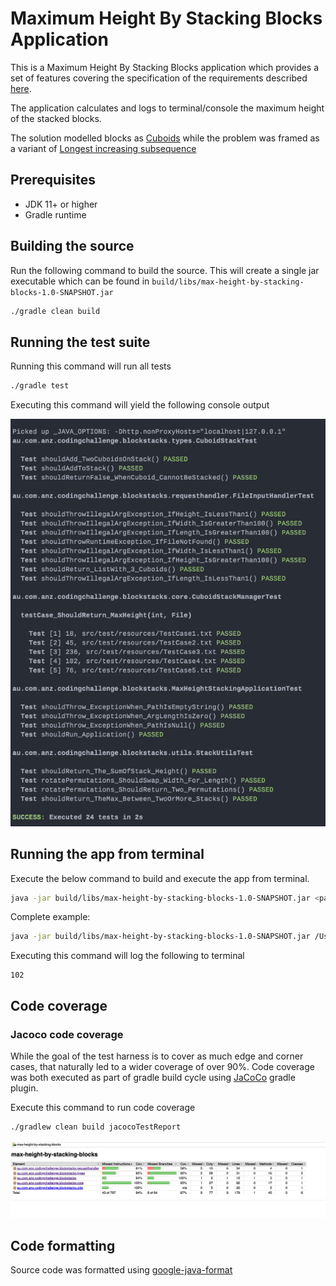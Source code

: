 

# Maximum Height By Stacking Blocks Application

This is a Maximum Height By Stacking Blocks application which provides a set of features
covering the specification of the requirements described [here](tech-programming-test-block-stack-1-0.pdf).

The application calculates and logs to terminal/console the maximum height of the stacked blocks. 

The solution modelled blocks as [Cuboids](https://en.wikipedia.org/wiki/Cuboid) 
while the problem was framed as a variant of [Longest increasing subsequence](https://en.wikipedia.org/wiki/Longest_increasing_subsequence)

## Prerequisites

- JDK 11+ or higher
- Gradle runtime

## Building the source
Run the following command to build the source. This will create a single jar executable which can be found in 
`build/libs/max-height-by-stacking-blocks-1.0-SNAPSHOT.jar`

```bash
./gradle clean build
```

## Running the test suite

Running this command will run all tests

```bash
./gradle test
```

Executing this command will yield the following console output

![alt text][unitTestOutcome]


## Running the app from terminal

Execute the below command to build and execute the app from terminal.


```bash
java -jar build/libs/max-height-by-stacking-blocks-1.0-SNAPSHOT.jar <path_to_input_file>
```

Complete example: 

```bash
java -jar build/libs/max-height-by-stacking-blocks-1.0-SNAPSHOT.jar /Users/josh/workspace/projects/max-height-by-stacking-blocks/src/test/resources/TestCase4.txt /Users/josh/workspace/projects/max-height-by-stacking-blocks/src/test/resources/TestCase4.txt
```

Executing this command will log the following to terminal
```log
102
```

## Code coverage

### Jacoco code coverage
While the goal of the test harness is to cover as much edge and corner cases, that naturally led to a wider coverage of over 90%.
Code coverage was both executed as part of gradle build cycle using [JaCoCo](https://github.com/jacoco/jacoco) gradle plugin.

Execute this command to run code coverage
```bash
./gradlew clean build jacocoTestReport
```
![alt text][codeCoverageJacoco]

## Code formatting
Source code was formatted using [google-java-format](https://github.com/google/google-java-format)

[codeCoverageJacoco]: screenshots/codecov.png "codeCoverageJacoco"
[unitTestOutcome]: screenshots/testoutcome.png "unitTestOutcome"
